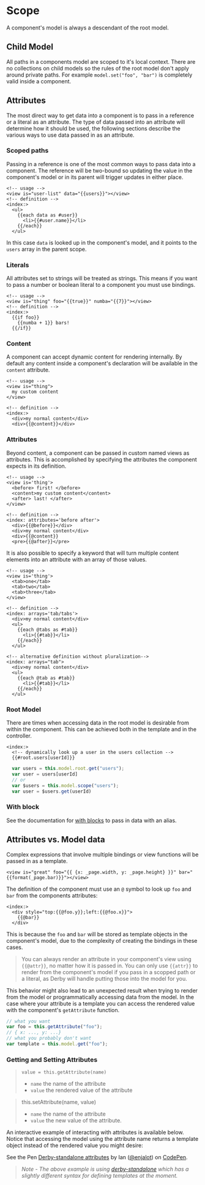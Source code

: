 # Scope

A component's model is always a descendant of the root model. 

## Child Model
All paths in a components model are scoped to it's local context. There are no collections on child models so the rules of the root model don't apply around private paths. For example `model.set("foo", "bar")` is completely valid inside a component.


## Attributes
The most direct way to get data into a component is to pass in a reference or a literal as an attribute. The type of data passed into an attribute will determine how it should be used, the following sections describe the various ways to use data passed in as an attribute.

### Scoped paths
Passing in a reference is one of the most common ways to pass data into a component. The reference will be two-bound so updating the value in the component's model or in its parent will trigger updates in either place.

```derby
<!-- usage -->
<view is="user-list" data="{{users}}"></view>
<!-- definition -->
<index:>
  <ul>
    {{each data as #user}}
      <li>{{#user.name}}</li>
    {{/each}}
  </ul>
```
In this case `data` is looked up in the component's model, and it points to the `users` array in the parent scope.

### Literals
All attributes set to strings will be treated as strings. This means if you want to pass a number or boolean literal to a component you must use bindings.

```derby
<!-- usage -->
<view is="thing" foo="{{true}}" numba="{{7}}"></view>
<!-- definition -->
<index:>
  {{if foo}}
    {{numba + 1}} bars!
  {{/if}}
```


### Content
A component can accept dynamic content for rendering internally. 
By default any content inside a component's declaration will be available in the `content` attribute.
```derby
<!-- usage -->
<view is="thing">
  my custom content
</view>

<!-- definition -->
<index:>
  <div>my normal content</div>
  <div>{{@content}}</div>
```

### Attributes
Beyond content, a component can be passed in custom named views as attributes. This is accomplished by specifying the attributes the component expects in its definition.

```derby
<!-- usage -->
<view is='thing'>
  <before> first! </before>
  <content>my custom content</content>
  <after> last! </after>
</view>

<!-- definition -->
<index: attributes='before after'>
  <div>{{@before}}</div>
  <div>my normal content</div>
  <div>{{@content}}
  <pre>{{@after}}</pre>
```

It is also possible to specify a keyword that will turn multiple content elements into an attribute with an array of those values.
```derby
<!-- usage -->
<view is='thing'>
  <tab>one</tab>
  <tab>two</tab>
  <tab>three</tab>
</view>

<!-- definition -->
<index: arrays='tab/tabs'>
  <div>my normal content</div>
  <ul>
    {{each @tabs as #tab}}
      <li>{{#tab}}</li>
    {{/each}}
  </ul>

<!-- alternative definition without pluralization-->
<index: arrays="tab">
  <div>my normal content</div>
  <ul>
    {{each @tab as #tab}}
      <li>{{#tab}}</li>
    {{/each}}
  </ul>
```

### Root Model
There are times when accessing data in the root model is desirable from within the component. This can be achieved both in the template and in the controller.

```derby
<index:>
  <!-- dynamically look up a user in the users collection -->
  {{#root.users[userId]}}
```

```js
  var users = this.model.root.get("users");
  var user = users[userId]
  // or
  var $users = this.model.scope("users");
  var user = $users.get(userId)
```


### With block
See the documentation for [with blocks](../views/template-syntax/blocks#with) to pass in data with an alias. 


## Attributes vs. Model data
Complex expressions that involve multiple bindings or view functions will be passed in as a template.
```derby
<view is="great" foo="{{ {x: _page.width, y: _page.height} }}" bar="{{format(_page.bar)}}"></view>
```
The definition of the component must use an `@` symbol to look up `foo` and `bar` from the components attributes:

```derby
<index:>
  <div style="top:{{@foo.y}};left:{{@foo.x}}">
    {{@bar}}
  </div>
```

This is because the `foo` and `bar` will be stored as template objects in the component's model, due to the complexity of creating the bindings in these cases.


> You can always render an attribute in your component's view using `{{@attr}}`, no matter how it is passed in. You can only use `{{attr}}` to render from the component's model if you pass in a scopped path or a literal, as Derby will handle putting those into the model for you.

This behavior might also lead to an unexpected result when trying to render from the model or programmatically accessing data from the model. In the case where your attribute is a template you can access the rendered value with the component's `getAttribute` function.

```js
// what you want
var foo = this.getAttribute("foo");
// { x: ..., y: ...}
// what you probably don't want
var template = this.model.get("foo");
```

### Getting and Setting Attributes
> `value = this.getAttribute(name)`
> * `name` the name of the attribute
> * `value` the rendered value of the attribute

> this.setAttribute(name, value)
> * `name` the name of the attribute
> * `value` the new value of the attribute.

An interactive example of interacting with attributes is available below. Notice that accessing the model using the attribute name returns a template object instead of the rendered value you might desire:

<p data-height="411" data-theme-id="12888" data-slug-hash="ByOaMm" data-default-tab="html" data-user="enjalot" class='codepen'>See the Pen <a href='https://codepen.io/enjalot/pen/ByOaMm/'>Derby-standalone attributes</a> by Ian (<a href='https://codepen.io/enjalot'>@enjalot</a>) on <a href='https://codepen.io'>CodePen</a>.</p>
<script async src="//assets.codepen.io/assets/embed/ei.js"></script>

> *Note - The above example is using [derby-standalone](https://github.com/derbyjs/derby-standalone) which has a slightly different syntax for defining templates at the moment.*

